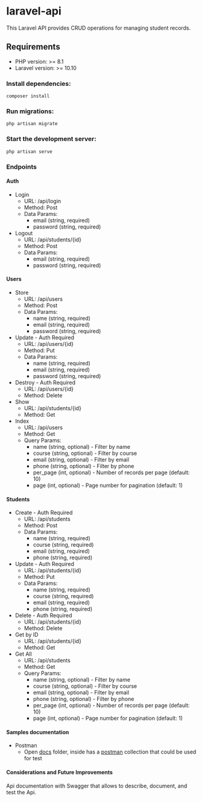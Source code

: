 # laravel-api

This Laravel API provides CRUD operations for managing student records.

## Requirements

- PHP version: >= 8.1
- Laravel version: >= 10.10

### Install dependencies:
```
composer install
```

### Run migrations:
```
php artisan migrate
```

### Start the development server:
```
php artisan serve
```

### Endpoints

#### Auth
- Login
    - URL: /api/login
    - Method: Post
    - Data Params:
        - email (string, required)
        - password (string, required)
- Logout
    - URL: /api/students/{id}
    - Method: Post
    - Data Params:
        - email (string, required)
        - password (string, required)
#### Users
- Store
    - URL: /api/users
    - Method: Post
    - Data Params:
        - name (string, required)
        - email (string, required)
        - password (string, required)
- Update  - Auth Required
    - URL: /api/users/{id}
    - Method: Put
    - Data Params:
        - name (string, required)
        - email (string, required)
        - password (string, required)
- Destroy - Auth Required
    - URL: /api/users/{id}
    - Method: Delete
- Show
    - URL: /api/students/{id}
    - Method: Get
- Index
    - URL: /api/users
    - Method: Get
    - Query Params:
        - name (string, optional) - Filter by name
        - course (string, optional) - Filter by course
        - email (string, optional) - Filter by email
        - phone (string, optional) - Filter by phone
        - per_page (int, optional) - Number of records per page (default: 10)
        - page (int, optional) - Page number for pagination (default: 1)
#### Students
- Create - Auth Required
    - URL: /api/students
    - Method: Post
    - Data Params:
        - name (string, required)
        - course (string, required)
        - email (string, required)
        - phone (string, required)
- Update - Auth Required
    - URL: /api/students/{id}
    - Method: Put
    - Data Params:
        - name (string, required)
        - course (string, required)
        - email (string, required)
        - phone (string, required)
- Delete - Auth Required
    - URL: /api/students/{id}
    - Method: Delete
- Get by ID
    - URL: /api/students/{id}
    - Method: Get
- Get All
    - URL: /api/students
    - Method: Get
    - Query Params:
        - name (string, optional) - Filter by name
        - course (string, optional) - Filter by course
        - email (string, optional) - Filter by email
        - phone (string, optional) - Filter by phone
        - per_page (int, optional) - Number of records per page (default: 10)
        - page (int, optional) - Page number for pagination (default: 1)

#### Samples documentation
- Postman
    - Open [docs](./docs/) folder, inside has a [postman](https://www.postman.com/) collection that could be used for test

#### Considerations and Future Improvements
Api documentation with Swagger that allows to describe, document, and test the Api.